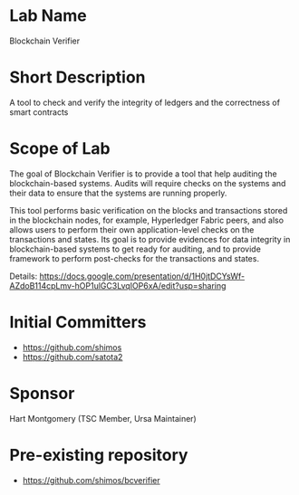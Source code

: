 # Lab Name
Blockchain Verifier

# Short Description
A tool to check and verify the integrity of ledgers and the correctness of smart contracts

# Scope of Lab
The goal of Blockchain Verifier is to provide a tool that help auditing the blockchain-based systems.
Audits will require checks on the systems and their data to ensure that the systems are running properly.

This tool performs basic verification on the blocks and transactions stored in the blockchain nodes, for example, Hyperledger Fabric peers, and also allows users to perform their own application-level checks on the transactions and states.
Its goal is to provide evidences for data integrity in blockchain-based systems to get ready for auditing,
and to provide framework to perform post-checks for the transactions and states.

Details: https://docs.google.com/presentation/d/1H0jtDCYsWf-AZdoB114cpLmv-hOP1ulGC3LvqIOP6xA/edit?usp=sharing

# Initial Committers
- https://github.com/shimos
- https://github.com/satota2

# Sponsor
Hart Montgomery (TSC Member, Ursa Maintainer)

# Pre-existing repository
- https://github.com/shimos/bcverifier
